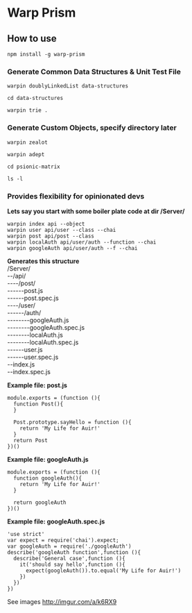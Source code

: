 # Warp Prism


## How to use
`npm install -g warp-prism`  

### Generate Common Data Structures & Unit Test File    
`warpin doublyLinkedList data-structures`  

`cd data-structures`  

`warpin trie .`  


### Generate Custom Objects, specify directory later
`warpin zealot`  

`warpin adept`

`cd psionic-matrix`  

`ls -l`  

### Provides flexibility for opinionated devs 
**Lets say you start with some boiler plate code at dir /Server/**
```  
warpin index api --object
warpin user api/user --class --chai
warpin post api/post --class
warpin localAuth api/user/auth --function --chai
warpin googleAuth api/user/auth --f --chai
```
**Generates this structure**  
/Server/    
--/api/   
----/post/  
------post.js  
------post.spec.js  
----/user/  
------/auth/  
--------googleAuth.js  
--------googleAuth.spec.js  
--------localAuth.js  
--------localAuth.spec.js  
------user.js  
------user.spec.js  
--index.js  
--index.spec.js  

**Example file: post.js**
```
module.exports = (function (){
  function Post(){
  }
  
  Post.prototype.sayHello = function (){
    return 'My Life for Auir!'
  }
  return Post
})()
```

**Example file: googleAuth.js**
```
module.exports = (function (){
  function googleAuth(){
    return 'My Life for Auir!'
  }
  
  return googleAuth
})()
```


**Example file: googleAuth.spec.js**
```
'use strict'
var expect = require('chai').expect;
var googleAuth = require('./googleAuth')
describe('googleAuth function',function (){
  describe('General case',function (){
    it('should say hello',function (){
      expect(googleAuth()).to.equal('My Life for Auir!')
    })
  })
})

```


See images http://imgur.com/a/k6RX9

